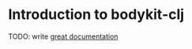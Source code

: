 # Introduction to bodykit-clj

TODO: write [great documentation](http://jacobian.org/writing/what-to-write/)

